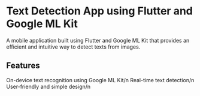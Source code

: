 <h1>Text Detection App using Flutter and Google ML Kit</h1>

A mobile application built using Flutter and Google ML Kit that provides an efficient and intuitive way to detect texts from images.

<h2>Features</h2>
On-device text recognition using Google ML Kit/n
Real-time text detection/n
User-friendly and simple design/n
